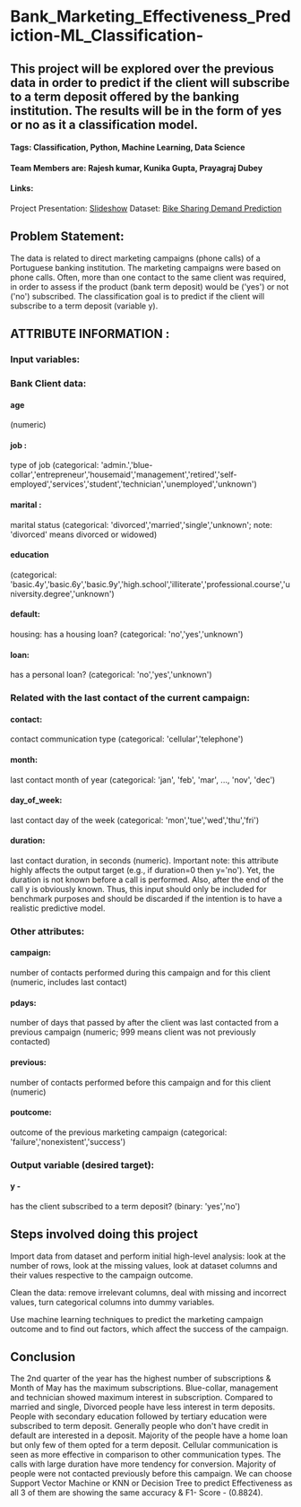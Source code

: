 # Bank_Marketing_Effectiveness_Prediction-ML_Classification-

##   This project will be explored over the previous data in order to predict if the client will subscribe to a term deposit offered by the banking institution. The results will be in the form of yes or no as it a classification model.

#### Tags: Classification, Python, Machine Learning, Data Science 

#### Team Members are: Rajesh kumar, Kunika Gupta, Prayagraj Dubey

#### Links:  
Project Presentation: [Slideshow](https://drive.google.com/file/d/1HFd9jKPJBAGv-kOcDQg7HAqhuAMd0T4k/view?usp=sharing)
Dataset: [Bike Sharing Demand Prediction](https://drive.google.com/file/d/1A81TMIl0oe2G3SQ8zpT0AFJJtsZ26KAj/view?usp=sharing)

<h2><b>Problem Statement:</h2></b>

The data is related to direct marketing campaigns (phone calls) of a Portuguese banking institution. The marketing campaigns were based on phone calls. Often, more than one contact to the same client was required, in order to assess if the product (bank term deposit) would be ('yes') or not ('no') subscribed. The classification goal is to predict if the client will subscribe to a term deposit (variable y).


<h2><b>ATTRIBUTE INFORMATION :</h2></b>
<h3><b>Input variables:</h3></b>
  
<h3>Bank Client data:</h3>
  
<h4>age</h4>(numeric)
<h4>job :</h4>   type of job (categorical: 'admin.','blue-collar','entrepreneur','housemaid','management','retired','self-employed','services','student','technician','unemployed','unknown')
<h4>marital :</h4>  marital status (categorical: 'divorced','married','single','unknown'; note: 'divorced' means divorced or widowed)
<h4>education </h4> (categorical: 'basic.4y','basic.6y','basic.9y','high.school','illiterate','professional.course','university.degree','unknown')</h3>
<h4>default:</h4   has credit in default? (categorical: 'no','yes','unknown')
<h4>housing:</h4>   has a housing loan? (categorical: 'no','yes','unknown')
<h4>loan:</h4>   has a personal loan? (categorical: 'no','yes','unknown')

<h3>Related with the last contact of the current campaign:</h3>
<h4>contact:</h4>   contact communication type (categorical: 'cellular','telephone')
<h4>month: </h4>   last contact month of year (categorical: 'jan', 'feb', 'mar', ..., 'nov', 'dec')
<h4>day_of_week:</h4>   last contact day of the week (categorical: 'mon','tue','wed','thu','fri')
<h4>duration:</h4>   last contact duration, in seconds (numeric). Important note: this attribute highly affects the output target (e.g., if duration=0 then y='no'). Yet, the duration is not known before a call is performed. Also, after the end of the call y is obviously known. Thus, this input should only be included for benchmark purposes and should be discarded if the intention is to have a realistic predictive model.
  
<h3>Other attributes:</h3>
<h4>campaign: </h4>  number of contacts performed during this campaign and for this client (numeric, includes last contact)
<h4>pdays:</h4>   number of days that passed by after the client was last contacted from a previous campaign (numeric; 999 means client was not previously contacted)
<h4>previous:</h4>   number of contacts performed before this campaign and for this client (numeric)
<h4>poutcome: </h4>  outcome of the previous marketing campaign (categorical: 'failure','nonexistent','success')
  
<h3><b>Output variable (desired target):</h3></b>
<h4>y - </h4>    has the client subscribed to a term deposit? (binary: 'yes','no')


<h2><b>Steps involved doing this project</h2></b>

Import data from dataset and perform initial high-level analysis: look at the number of rows, look at the missing values, look at dataset columns and their values respective to the campaign outcome.

Clean the data: remove irrelevant columns, deal with missing and incorrect values, turn categorical columns into dummy variables.

Use machine learning techniques to predict the marketing campaign outcome and to find out factors, which affect the success of the campaign.
 

## <h2><b>Conclusion</h2></b>
  
The 2nd quarter of the year has the highest number of subscriptions & Month of May has the maximum subscriptions.
Blue-collar, management and technician showed maximum interest in subscription.
Compared to married and single, Divorced people have less interest in term deposits.
People with secondary education followed by tertiary education were subscribed to term deposit.
Generally people who don't have credit in default are interested in a deposit. Majority of the people have a home loan but only few of them opted for a term deposit.
Cellular communication is seen as more effective in comparison to other communication types.
The calls with large duration have more tendency for conversion. Majority of people were not contacted previously before this campaign.
We can choose Support Vector Machine or KNN or Decision Tree to predict Effectiveness as all 3 of them are showing the same accuracy & F1- Score - (0.8824).


